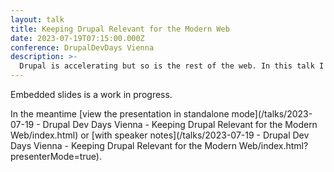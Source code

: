 ```yaml
---
layout: talk
title: Keeping Drupal Relevant for the Modern Web
date: 2023-07-19T07:15:00.000Z
conference: DrupalDevDays Vienna
description: >-
  Drupal is accelerating but so is the rest of the web. In this talk I share my thoughts on how we can push Drupal further and how to popularize PHP.
---
```

Embedded slides is a work in progress.

In the meantime [view the presentation in standalone mode](/talks/2023-07-19 - Drupal Dev Days Vienna - Keeping Drupal Relevant for the Modern Web/index.html) or [with speaker notes](/talks/2023-07-19 - Drupal Dev Days Vienna - Keeping Drupal Relevant for the Modern Web/index.html?presenterMode=true).
